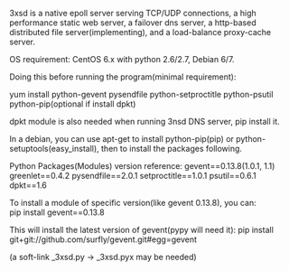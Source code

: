 3xsd is a native epoll server serving TCP/UDP connections, a high performance static web server, a failover dns server, a http-based distributed file server(implementing), and a load-balance proxy-cache server.

OS requirement: CentOS 6.x with python 2.6/2.7, Debian 6/7.

Doing this before running the program(minimal requirement):

  yum install python-gevent pysendfile python-setproctitle python-psutil python-pip(optional if install dpkt)

dpkt module is also needed when running 3nsd DNS server, pip install it.

In a debian, you can use apt-get to install python-pip(pip) or python-setuptools(easy_install), then to install the packages following.

Python Packages(Modules) version reference:
gevent==0.13.8(1.0.1, 1.1)
greenlet==0.4.2
pysendfile==2.0.1
setproctitle==1.0.1
psutil==0.6.1
dpkt==1.6


To install a module of specific version(like gevent 0.13.8), you can:  
  pip install gevent==0.13.8

This will install the latest version of gevent(pypy will need it):
  pip install git+git://github.com/surfly/gevent.git#egg=gevent

(a soft-link _3xsd.py -> _3xsd.pyx may be needed)
